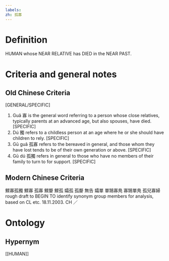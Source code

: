 ```yaml
---
labels: 
zh: 孤寡 
---
```


# Definition
HUMAN whose NEAR RELATIVE has DIED in the NEAR PAST.
# Criteria and general notes
## Old Chinese Criteria
[GENERAL/SPECIFIC]
1. Guǎ 寡 is the general word referring to a person whose close relatives, typically parents at an advanced age, but also spouses, have died.
[SPECIFIC]
2. Dú 獨 refers to a childless person at an age where he or she should have children to rely.
[SPECIFIC]
3. Gū guǎ 孤寡 refers to the bereaved in general, and those whom they have lost tends to be of their own generation or above.
[SPECIFIC]
4. Gū dú 孤獨 refers in general to those who have no members of their family to turn to for support.
[SPECIFIC]
## Modern Chinese Criteria
鰥寡孤獨
鰥寡
孤寡
鰥嫠
鰥孤
孀孤
孤嫠
無告
孀單
單鵠寡鳧
寡鵠單鳧
孤兒寡婦
rough draft to BEGIN TO identify synonym group members for analysis, based on CL etc. 18.11.2003. CH ／
# Ontology

## Hypernym
[[HUMAN]]